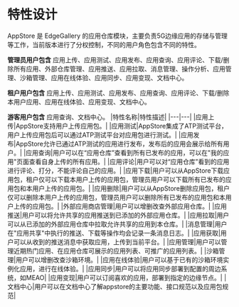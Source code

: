 特性设计
======================
AppStore 是 EdgeGallery 的应用仓库模块，主要负责5G边缘应用的存储与管理等工作，当前版本进行了分权控制，不同的用户角色包含不同的特性。

**管理员用户包含** 应用上传、应用测试、应用发布、应用查询、应用评论、下载/删除所有应用、外部仓库管理、应用推送、应用拉取、消息管理、操作分析、应用管理、沙箱管理、应用在线体验、应用同步、应用变现、文档中心。

**租户用户包含** 应用上传、应用测试、应用发布、应用查询、应用评论、下载/删除本用户应用、应用在线体验、应用变现、文档中心。

**游客用户包含** 应用查询、文档中心。
|特性名称|特性描述|
|---|---|
|应用上传|AppStore支持用户上传应用包。|
|应用测试|AppStore集成了ATP测试平台，用户上传应用包后可以通过ATP测试平台对应用包进行测试。|
|应用发布|AppStore允许已通过ATP测试的应用进行发布，发布后的应用会展示给所有用户。|
|应用查询|用户可以在“应用仓库”查看到所有已发布的应用，可以在"我的应用"页面查看自身上传的所有应用。|
|应用评论|用户可以对“应用仓库”看到的应用进行评论、打分，不能评论自己的应用。|
|应用下载|用户可以从AppStore下载应用包，租户仅可以下载本用户上传的应用包，管理员用户可以下载所有已发布的应用包和本用户上传的应用包。|
|应用删除|用户可以从AppStore删除应用包，租户仅可以删除本用户上传的应用包，管理员用户可以删除所有已发布的应用包和本用户上传的应用包。|
|外部应用商店管理|用户可以增删改查外部应用仓库。|
|应用推送|用户可以将允许共享的应用推送到已添加的外部应用仓库。|
|应用拉取|用户可以从已添加的外部应用仓库中拉取允许共享的应用到本仓库。|
|消息管理|用户在"应用共享"中执行的推送、下载等操作均会记录一条消息日志。|
|应用获取|用户可以从收到的推送消息中获取应用，上传到当前平台。|
|应用管理|用户可以管理近期热门应用、在应用仓库可展示的应用列表、可推广的应用列表。|
|沙箱管理|用户可以增删改查沙箱环境。|
|应用在线体验|用户可以基于已有的沙箱环境实例化应用，进行在线体验。|
|应用同步|用户可以将应用同步部署到配置的周边系统，如MEAO|
|应用变现|用户可以订阅喜欢的应用，部署到指定的边缘节点。|
|文档中心|用户可以在文档中心了解appstore的主要功能、接口规范以及应用包规范|

